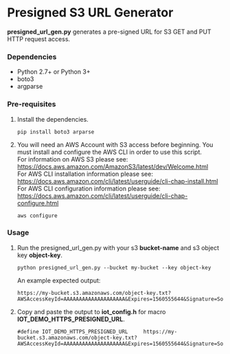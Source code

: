 # Presigned S3 URL Generator 

**presigned_url_gen.py** generates a pre-signed URL for S3 GET and PUT HTTP request access. 

### Dependencies
* Python 2.7+ or Python 3+
* boto3
* argparse

### Pre-requisites
1. Install the dependencies.
   ```
   pip install boto3 arparse
   ```

1. You will need an AWS Account with S3 access before beginning. You must install and configure the AWS CLI in order to 
   use this script.  
   For information on AWS S3 please see: https://docs.aws.amazon.com/AmazonS3/latest/dev/Welcome.html  
   For AWS CLI installation information please see: https://docs.aws.amazon.com/cli/latest/userguide/cli-chap-install.html  
   For AWS CLI configuration information please see: https://docs.aws.amazon.com/cli/latest/userguide/cli-chap-configure.html
   ```
   aws configure
   ```

### Usage
1. Run the presigned_url_gen.py with your s3 **bucket-name** and s3 object key **object-key**.
   ```
   python presigned_url_gen.py --bucket my-bucket --key object-key
   ```  
   An example expected output:
   ```
   https://my-bucket.s3.amazonaws.com/object-key.txt?AWSAccessKeyId=AAAAAAAAAAAAAAAAAAAA&Expires=1560555644&Signature=SomeHash12345UrlABcdEFgfIjK%3D
   ```
1. Copy and paste the output to **iot_config.h** for macro **IOT_DEMO_HTTPS_PRESIGNED_URL**.
   ```
   #define IOT_DEMO_HTTPS_PRESIGNED_URL     https://my-bucket.s3.amazonaws.com/object-key.txt?AWSAccessKeyId=AAAAAAAAAAAAAAAAAAAA&Expires=1560555644&Signature=SomeHash12345UrlABcdEFgfIjK%3D
   ```